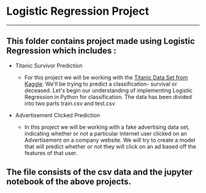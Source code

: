 # Logistic Regression Project
-----------------------------------------------------------------------------
## This folder contains project made using Logistic Regression which includes :
* Titanic Survivor Prediction
  * For this project we will be working with the [Titanic Data Set from Kaggle](https://www.kaggle.com/c/titanic). 
We'll be trying to predict a classification- survival or deceased.
Let's begin our understanding of implementing Logistic Regression in Python for classification. The data has been divided into two parts train.csv and test.csv 


* Advertisement Clicked Prediction
  * In this project we will be working with a fake advertising data set, indicating whether or not a particular internet user clicked on an Advertisement on a company website. We will try to create a model that will predict whether or not they will click on an ad based off the features of that user.

## The file consists of the csv data and the jupyter notebook of the above projects.
